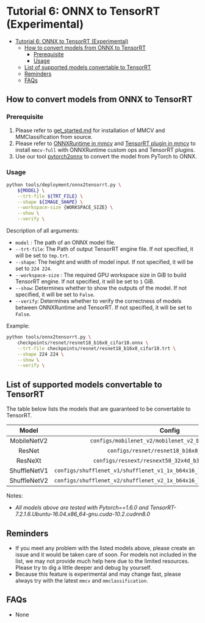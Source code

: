 # Tutorial 6: ONNX to TensorRT (Experimental)

<!-- TOC -->

- [Tutorial 6: ONNX to TensorRT (Experimental)](#tutorial-6-onnx-to-tensorrt-experimental)
  - [How to convert models from ONNX to TensorRT](#how-to-convert-models-from-onnx-to-tensorrt)
    - [Prerequisite](#prerequisite)
    - [Usage](#usage)
  - [List of supported models convertable to TensorRT](#list-of-supported-models-convertable-to-tensorrt)
  - [Reminders](#reminders)
  - [FAQs](#faqs)

<!-- TOC -->

## How to convert models from ONNX to TensorRT

### Prerequisite

1. Please refer to [get_started.md](https://mmdetection.readthedocs.io/en/latest/get_started.html) for installation of MMCV and MMClassification from source.
2. Please refer to [ONNXRuntime in mmcv](https://mmcv.readthedocs.io/en/latest/onnxruntime_op.html) and [TensorRT plugin in mmcv](https://github.com/open-mmlab/mmcv/blob/master/docs/tensorrt_plugin.md) to install `mmcv-full` with ONNXRuntime custom ops and TensorRT plugins.
3. Use our tool [pytorch2onnx](https://mmdetection.readthedocs.io/en/latest/tutorials/pytorch2onnx.html) to convert the model from PyTorch to ONNX.

### Usage

```bash
python tools/deployment/onnx2tensorrt.py \
    ${MODEL} \
    --trt-file ${TRT_FILE} \
    --shape ${IMAGE_SHAPE} \
    --workspace-size {WORKSPACE_SIZE} \
    --show \
    --verify \
```

Description of all arguments:

- `model` : The path of an ONNX model file.
- `--trt-file`: The Path of output TensorRT engine file. If not specified, it will be set to `tmp.trt`.
- `--shape`: The height and width of model input. If not specified, it will be set to `224 224`.
- `--workspace-size` : The required GPU workspace size in GiB to build TensorRT engine. If not specified, it will be set to `1` GiB.
- `--show`: Determines whether to show the outputs of the model. If not specified, it will be set to `False`.
- `--verify`: Determines whether to verify the correctness of models between ONNXRuntime and TensorRT. If not specified, it will be set to `False`.

Example:

```bash
python tools/onnx2tensorrt.py \
    checkpoints/resnet/resnet18_b16x8_cifar10.onnx \
    --trt-file checkpoints/resnet/resnet18_b16x8_cifar10.trt \
    --shape 224 224 \
    --show \
    --verify \
```

## List of supported models convertable to TensorRT

The table below lists the models that are guaranteed to be convertable to TensorRT.

|    Model     |                            Config                            | Status |
| :----------: | :----------------------------------------------------------: | :----: |
| MobileNetV2  |    `configs/mobilenet_v2/mobilenet_v2_b32x8_imagenet.py`     |   Y    |
|    ResNet    |          `configs/resnet/resnet18_b16x8_cifar10.py`          |   Y    |
|   ResNeXt    |     `configs/resnext/resnext50_32x4d_b32x8_imagenet.py`      |   Y    |
| ShuffleNetV1 | `configs/shufflenet_v1/shufflenet_v1_1x_b64x16_linearlr_bn_nowd_imagenet.py` |   Y    |
| ShuffleNetV2 | `configs/shufflenet_v2/shufflenet_v2_1x_b64x16_linearlr_bn_nowd_imagenet.py` |   Y    |

Notes:

- *All models above are tested with Pytorch==1.6.0 and TensorRT-7.2.1.6.Ubuntu-16.04.x86_64-gnu.cuda-10.2.cudnn8.0*

## Reminders

- If you meet any problem with the listed models above, please create an issue and it would be taken care of soon. For models not included in the list, we may not provide much help here due to the limited resources. Please try to dig a little deeper and debug by yourself.
- Because this feature is experimental and may change fast, please always try with the latest `mmcv` and `mmclassification`.

## FAQs

- None
